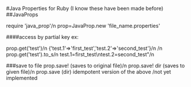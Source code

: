 #Java Properties for Ruby
(I know these have been made before)
##JavaProps

require 'java_prop'/n
prop=JavaProp.new 'file_name.properties'

####access by partial key ex:

prop.get('test')/n
{'test.1'=>'first_test','test.2'=>'second_test'}/n
/n
prop.get('test').to_s/n
test.1=first_test\ntest.2=second_test"/n

###save to file
prop.save! (saves to original file)/n
prop.save! dir (saves to given file)/n
prop.save (dir) idempotent version of the above /not yet implemented

